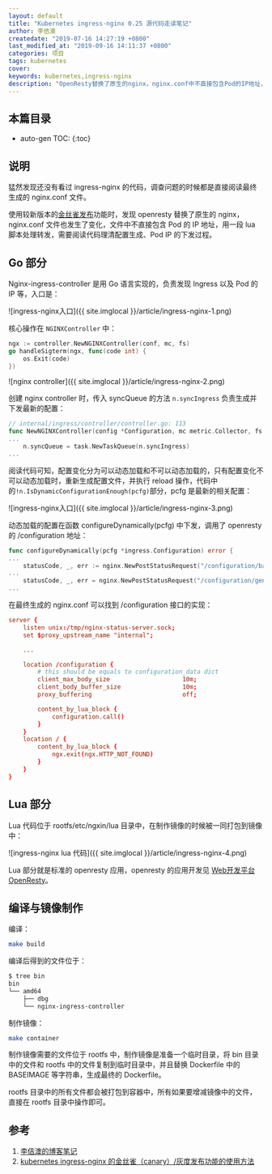 ```yaml
---
layout: default
title: "Kubernetes ingress-nginx 0.25 源代码走读笔记"
author: 李佶澳
createdate: "2019-07-16 14:27:19 +0800"
last_modified_at: "2019-09-16 14:11:37 +0800"
categories: 项目
tags: kubernetes
cover:
keywords: kubernetes,ingress-nginx
description: "OpenResty替换了原生的nginx，nginx.conf中不直接包含Pod的IP地址，用一段lua 脚本处理转发"
---
```


## 本篇目录

* auto-gen TOC:
{:toc}

## 说明

猛然发现还没有看过 ingress-nginx 的代码，调查问题的时候都是直接阅读最终生成的 nginx.conf 文件。

使用较新版本的[金丝雀发布][2]功能时，发现 openresty 替换了原生的 nginx， nginx.conf 文件也发生了变化，文件中不直接包含 Pod 的 IP 地址，用一段 lua 脚本处理转发，需要阅读代码理清配置生成、Pod IP 的下发过程。

## Go 部分

Nginx-ingress-controller 是用 Go 语言实现的，负责发现 Ingress 以及 Pod 的 IP 等，入口是：

![ingress-nginx入口]({{ site.imglocal }}/article/ingress-nginx-1.png)

核心操作在 `NGINXController` 中：

```go
ngx := controller.NewNGINXController(conf, mc, fs)
go handleSigterm(ngx, func(code int) {
    os.Exit(code)
})
```

![nginx controller]({{ site.imglocal }}/article/ingress-nginx-2.png)

创建 nginx controller 时，传入 syncQueue 的方法 `n.syncIngress` 负责生成并下发最新的配置：

```go
// internal/ingress/controller/controller.go: 113
func NewNGINXController(config *Configuration, mc metric.Collector, fs file.Filesystem) *NGINXController {
...
    n.syncQueue = task.NewTaskQueue(n.syncIngress)
...
```

阅读代码可知，配置变化分为可以动态加载和不可以动态加载的，只有配置变化不可以动态加载时，重新生成配置文件，并执行 reload 操作，代码中的`!n.IsDynamicConfigurationEnough(pcfg)`部分，pcfg 是最新的相关配置：

![ingress-nginx入口]({{ site.imglocal }}/article/ingress-nginx-3.png)

动态加载的配置在函数 configureDynamically(pcfg) 中下发，调用了 openresty 的 /configuration 地址：

```go
func configureDynamically(pcfg *ingress.Configuration) error {
...
    statusCode, _, err := nginx.NewPostStatusRequest("/configuration/backends", "application/json", backends)
...
    statusCode, _, err = nginx.NewPostStatusRequest("/configuration/general", "application/json", ingress.GeneralConfig{
...
```

在最终生成的 nginx.conf 可以找到 /configuration 接口的实现：

```conf
server {
    listen unix:/tmp/nginx-status-server.sock;
    set $proxy_upstream_name "internal";

    ...

    location /configuration {
        # this should be equals to configuration_data dict
        client_max_body_size                    10m;
        client_body_buffer_size                 10m;
        proxy_buffering                         off;

        content_by_lua_block {
            configuration.call()
        }
    }
    location / {
        content_by_lua_block {
            ngx.exit(ngx.HTTP_NOT_FOUND)
        }
    }
}
```

## Lua 部分

Lua 代码位于 rootfs/etc/ngxin/lua 目录中，在制作镜像的时候被一同打包到镜像中：

![ingress-nginx lua 代码]({{ site.imglocal }}/article/ingress-nginx-4.png)

Lua 部分就是标准的 openresty 应用，openresty 的应用开发见 [Web开发平台OpenResty](https://www.lijiaocn.com/tags/all.html#openresty)。

## 编译与镜像制作

编译： 

```sh
make build
```

编译后得到的文件位于：

```sh
$ tree bin
bin
└── amd64
    ├── dbg
    └── nginx-ingress-controller
```

制作镜像：

```sh
make container
```

制作镜像需要的文件位于 rootfs 中，制作镜像是准备一个临时目录，将 bin 目录中的文件和 rootfs 中的文件复制到临时目录中，并且替换 Dockerfile 中的 BASEIMAGE 等字符串，生成最终的 Dockerfile。

rootfs 目录中的所有文件都会被打包到容器中，所有如果要增减镜像中的文件，直接在 rootfs 目录中操作即可。

## 参考

1. [李佶澳的博客笔记][1]
2. [kubernetes ingress-nginx 的金丝雀（canary）/灰度发布功能的使用方法][2]

[1]: https://www.lijiaocn.com "李佶澳的博客笔记"
[2]: https://www.lijiaocn.com/%E9%A1%B9%E7%9B%AE/2019/07/12/ingress-nginx-canary.html "kubernetes ingress-nginx 的金丝雀（canary）/灰度发布功能的使用方法"
